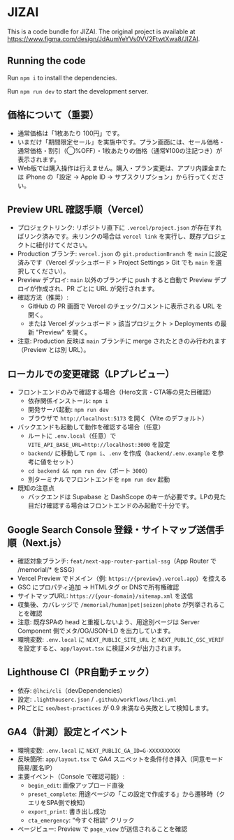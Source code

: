 
  # JIZAI

  This is a code bundle for JIZAI. The original project is available at https://www.figma.com/design/JdAumYeYVs0VV2FtwtXwa8/JIZAI.

  ## Running the code

  Run `npm i` to install the dependencies.

  Run `npm run dev` to start the development server.

  ## 価格について（重要）

  - 通常価格は「1枚あたり 100円」です。
  - いまだけ「期間限定セール」を実施中です。プラン画面には、セール価格・通常価格・割引（◯%OFF）・1枚あたりの価格（通常¥100の注記つき）が表示されます。
  - Web版では購入操作は行えません。購入・プラン変更は、アプリ内課金または iPhone の「設定 → Apple ID → サブスクリプション」から行ってください。
  
  ## Preview URL 確認手順（Vercel）

  - プロジェクトリンク: リポジトリ直下に `.vercel/project.json` が存在すればリンク済みです。未リンクの場合は `vercel link` を実行し、既存プロジェクトに紐付けてください。
  - Production ブランチ: `vercel.json` の `git.productionBranch` を `main` に設定済みです（Vercel ダッシュボード > Project Settings > Git でも `main` を選択してください）。
  - Preview デプロイ: `main` 以外のブランチに push すると自動で Preview デプロイが作成され、PR ごとに URL が発行されます。
  - 確認方法（推奨）:
    - GitHub の PR 画面で Vercel のチェック/コメントに表示される URL を開く。
    - または Vercel ダッシュボード > 該当プロジェクト > Deployments の最新 "Preview" を開く。
  - 注意: Production 反映は `main` ブランチに merge されたときのみ行われます（Preview とは別 URL）。

  ## ローカルでの変更確認（LPプレビュー）

  - フロントエンドのみで確認する場合（Hero文言・CTA等の見た目確認）
    - 依存関係インストール: `npm i`
    - 開発サーバ起動: `npm run dev`
    - ブラウザで `http://localhost:5173` を開く（Vite のデフォルト）
  - バックエンドも起動して動作を確認する場合（任意）
    - ルートに `.env.local`（任意）で `VITE_API_BASE_URL=http://localhost:3000` を設定
    - `backend/` に移動して `npm i`、`.env` を作成（`backend/.env.example` を参考に値をセット）
    - `cd backend && npm run dev`（ポート `3000`）
    - 別ターミナルでフロントエンドを `npm run dev` 起動
  - 既知の注意点
    - バックエンドは Supabase と DashScope のキーが必要です。LPの見た目だけ確認する場合はフロントエンドのみ起動で十分です。

  ## Google Search Console 登録・サイトマップ送信手順（Next.js）

  - 確認対象ブランチ: `feat/next-app-router-partial-ssg`（App Router で /memorial/* をSSG）
  - Vercel Preview でドメイン（例: `https://{preview}.vercel.app`）を控える
  - GSC にプロパティ追加 → HTMLタグ or DNSで所有権確認
  - サイトマップURL: `https://{your-domain}/sitemap.xml` を送信
  - 収集後、カバレッジで `/memorial/human|pet|seizen|photo` が列挙されることを確認
  - 注意: 既存SPAの head と重複しないよう、用途別ページは Server Component 側でメタ/OG/JSON-LD を出力しています。
  - 環境変数: `.env.local` に `NEXT_PUBLIC_SITE_URL` と `NEXT_PUBLIC_GSC_VERIF` を設定すると、`app/layout.tsx` に検証メタが出力されます。

  ## Lighthouse CI（PR自動チェック）

  - 依存: `@lhci/cli`（devDependencies）
  - 設定: `.lighthouserc.json` / `.github/workflows/lhci.yml`
  - PRごとに `seo`/`best-practices` が 0.9 未満なら失敗として検知します。


  ## GA4（計測）設定とイベント

  - 環境変数: `.env.local` に `NEXT_PUBLIC_GA_ID=G-XXXXXXXXXX`
  - 反映箇所: `app/layout.tsx` で GA4 スニペットを条件付き挿入（同意モード簡易/匿名IP）
  - 主要イベント（Console で確認可能）:
    - `begin_edit`: 画像アップロード直後
    - `preset_complete`: 用途ページの「この設定で作成する」から遷移時（クエリをSPA側で検知）
    - `export_print`: 書き出し成功
    - `cta_emergency`: “今すぐ相談” クリック
  - ページビュー: Preview で `page_view` が送信されることを確認
